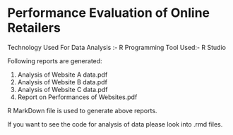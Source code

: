 # Performance Evaluation of Online Retailers

Technology Used For Data Analysis :- R Programming
Tool Used:-  R Studio

Following reports are generated:

1. Analysis of Website A data.pdf
2. Analysis of Website B data.pdf
3. Analysis of Website C data.pdf
4. Report on Performances of Websites.pdf

R MarkDown file is used to generate above reports.

If you want to see the code for analysis of data please look into .rmd files.
